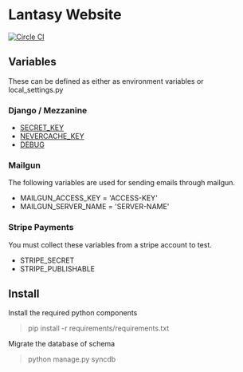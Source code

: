 # Lantasy Website
[![Circle CI](https://circleci.com/gh/BCGamer/website/tree/master.svg?style=shield)](https://circleci.com/gh/BCGamer/website/tree/master)

## Variables
These can be defined as either as environment variables or local_settings.py

### Django / Mezzanine
* [SECRET_KEY](https://docs.djangoproject.com/en/1.8/ref/settings/#secret-key)
* [NEVERCACHE_KEY](https://github.com/stephenmcd/mezzanine/issues/802)
* [DEBUG](https://docs.djangoproject.com/en/1.8/ref/settings/#debug)

### Mailgun
The following variables are used for sending emails through mailgun.
* MAILGUN_ACCESS_KEY = 'ACCESS-KEY'
* MAILGUN_SERVER_NAME = 'SERVER-NAME'

### Stripe Payments
You must collect these variables from a stripe account to test.
* STRIPE_SECRET
* STRIPE_PUBLISHABLE

## Install
Install the required python components
> pip install -r requirements/requirements.txt

Migrate the database of schema
> python manage.py syncdb
